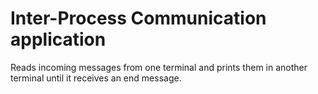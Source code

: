 # Inter-Process Communication application
Reads incoming messages from one terminal and prints them in another terminal until it receives an end message.
